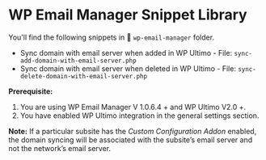 # WP Email Manager Snippet Library 

You'll find the following snippets in 📂 `wp-email-manager` folder.

- Sync domain with email server when added in WP Ultimo - File: `sync-add-domain-with-email-server.php`
- Sync domain with email server when deleted in WP Ultimo - File: `sync-delete-domain-with-email-server.php`

**Prerequisite:**

1) You are using WP Email Manager V 1.0.6.4 + and WP Ultimo V2.0 +.
2) You have enabled WP Ultimo integration in the general settings section.

**Note:** If a particular subsite has the _Custom Configuration Addon_ enabled, the domain syncing will be associated with the subsite’s email server and not the network’s email server.

